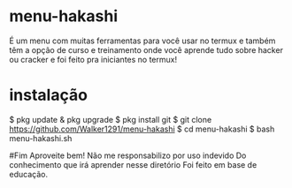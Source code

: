 # menu-hakashi
É um menu com muitas ferramentas para você usar no termux
e também têm a opção de curso e treinamento onde você aprende
tudo sobre hacker ou cracker e foi feito pra iniciantes no termux!

# instalação
$ pkg update & pkg upgrade
$ pkg install git
$ git clone https://github.com/Walker1291/menu-hakashi
$ cd menu-hakashi
$ bash menu-hakashi.sh

#Fim
Aproveite bem! Não me responsabilizo por uso indevido
Do conhecimento que irá aprender nesse diretório
Foi feito em base de educação.
